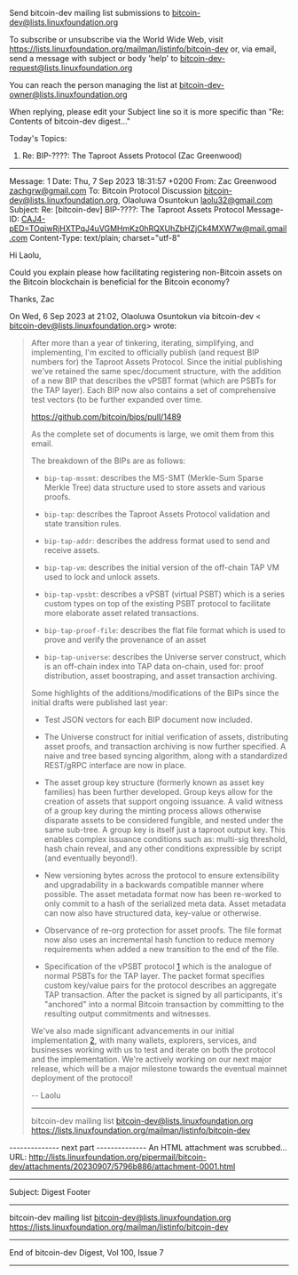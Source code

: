 Send bitcoin-dev mailing list submissions to
	bitcoin-dev@lists.linuxfoundation.org

To subscribe or unsubscribe via the World Wide Web, visit
	https://lists.linuxfoundation.org/mailman/listinfo/bitcoin-dev
or, via email, send a message with subject or body 'help' to
	bitcoin-dev-request@lists.linuxfoundation.org

You can reach the person managing the list at
	bitcoin-dev-owner@lists.linuxfoundation.org

When replying, please edit your Subject line so it is more specific
than "Re: Contents of bitcoin-dev digest..."


Today's Topics:

   1. Re: BIP-????: The Taproot Assets Protocol (Zac Greenwood)


----------------------------------------------------------------------

Message: 1
Date: Thu, 7 Sep 2023 18:31:57 +0200
From: Zac Greenwood <zachgrw@gmail.com>
To: Bitcoin Protocol Discussion
	<bitcoin-dev@lists.linuxfoundation.org>,  Olaoluwa Osuntokun
	<laolu32@gmail.com>
Subject: Re: [bitcoin-dev] BIP-????: The Taproot Assets Protocol
Message-ID:
	<CAJ4-pED=TOqiwRjHXTPqJ4uVGMHmKz0hRQXUhZbHZjCk4MXW7w@mail.gmail.com>
Content-Type: text/plain; charset="utf-8"

Hi Laolu,

Could you explain please how facilitating registering non-Bitcoin assets on
the Bitcoin blockchain is beneficial for the Bitcoin economy?

Thanks,
Zac

On Wed, 6 Sep 2023 at 21:02, Olaoluwa Osuntokun via bitcoin-dev <
bitcoin-dev@lists.linuxfoundation.org> wrote:

> After more than a year of tinkering, iterating, simplifying, and
> implementing, I'm excited to officially publish (and request BIP numbers
> for) the Taproot Assets Protocol. Since the initial publishing we've
> retained the same spec/document structure, with the addition of a new BIP
> that describes the vPSBT format (which are PSBTs for the TAP layer). Each
> BIP now also contains a set of comprehensive test vectors (to be further
> expanded over time.
>
> https://github.com/bitcoin/bips/pull/1489
>
> As the complete set of documents is large, we omit them from this email.
>
> The breakdown of the BIPs are as follows:
>
>   * `bip-tap-mssmt`: describes the MS-SMT (Merkle-Sum Sparse Merkle Tree)
>     data structure used to store assets and various proofs.
>
>   * `bip-tap`: describes the Taproot Assets Protocol validation and state
>     transition rules.
>
>   * `bip-tap-addr`: describes the address format used to send and receive
>     assets.
>
>   * `bip-tap-vm`: describes the initial version of the off-chain TAP VM
> used
>     to lock and unlock assets.
>
>   * `bip-tap-vpsbt`: describes a vPSBT (virtual PSBT) which is a series
>     custom types on top of the existing PSBT protocol to facilitate more
>     elaborate asset related transactions.
>
>   * `bip-tap-proof-file`: describes the flat file format which is used to
>     prove and verify the provenance of an asset
>
>   * `bip-tap-universe`: describes the Universe server construct, which is
> an
>     off-chain index into TAP data on-chain, used for: proof distribution,
>     asset boostraping, and asset transaction archiving.
>
> Some highlights of the additions/modifications of the BIPs since the
> initial
> drafts were published last year:
>
>   * Test JSON vectors for each BIP document now included.
>
>   * The Universe construct for initial verification of assets, distributing
>     asset proofs, and transaction archiving is now further specified. A
>     naive and tree based syncing algorithm, along with a standardized
>     REST/gRPC interface are now in place.
>
>   * The asset group key structure (formerly known as asset key families)
> has
>     been further developed. Group keys allow for the creation of assets
> that
>     support ongoing issuance. A valid witness of a group key during the
>     minting process allows otherwise disparate assets to be considered
>     fungible, and nested under the same sub-tree. A group key is itself
> just
>     a taproot output key. This enables complex issuance conditions such as:
>     multi-sig threshold, hash chain reveal, and any other conditions
>     expressible by script (and eventually beyond!).
>
>   * New versioning bytes across the protocol to ensure extensibility and
>     upgradability in a backwards compatible manner where possible. The
> asset
>     metadata format now has been re-worked to only commit to a hash of the
>     serialized meta data. Asset metadata can now also have structured data,
>     key-value or otherwise.
>
>   * Observance of re-org protection for asset proofs. The file format now
>     also uses an incremental hash function to reduce memory requirements
>     when added a new transition to the end of the file.
>
>   * Specification of the vPSBT protocol [1] which is the analogue of normal
>     PSBTs for the TAP layer. The packet format specifies custom key/value
>     pairs for the protocol describes an aggregate TAP transaction. After
> the
>     packet is signed by all participants, it's "anchored" into a normal
>     Bitcoin transaction by committing to the resulting output commitments
>     and witnesses.
>
> We've also made significant advancements in our initial implementation [2],
> with many wallets, explorers, services, and businesses working with us to
> test and iterate on both the protocol and the implementation. We're
> actively
> working on our next major release, which will be a major milestone towards
> the eventual mainnet deployment of the protocol!
>
>
> -- Laolu
>
> [1]: https://lightning.engineering/posts/2023-06-14-virtual-psbt/
> [2]: https://github.com/lightninglabs/taproot-assets
> _______________________________________________
> bitcoin-dev mailing list
> bitcoin-dev@lists.linuxfoundation.org
> https://lists.linuxfoundation.org/mailman/listinfo/bitcoin-dev
>
-------------- next part --------------
An HTML attachment was scrubbed...
URL: <http://lists.linuxfoundation.org/pipermail/bitcoin-dev/attachments/20230907/5796b886/attachment-0001.html>

------------------------------

Subject: Digest Footer

_______________________________________________
bitcoin-dev mailing list
bitcoin-dev@lists.linuxfoundation.org
https://lists.linuxfoundation.org/mailman/listinfo/bitcoin-dev


------------------------------

End of bitcoin-dev Digest, Vol 100, Issue 7
*******************************************
